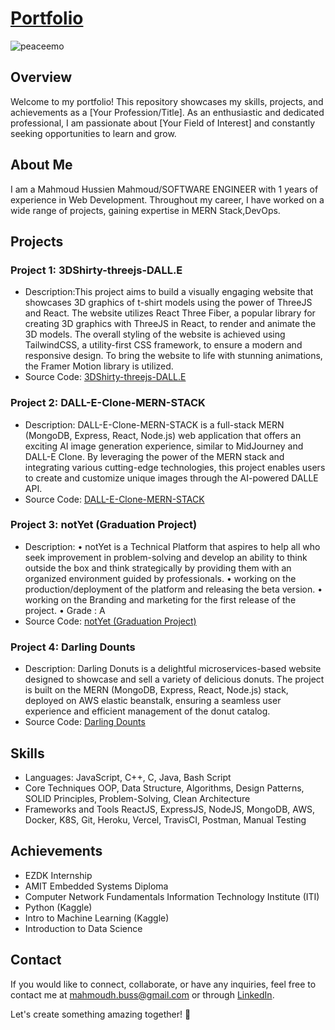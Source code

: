 # [Portfolio](http://notyetproject.me/portfolio/)

![peaceemo](https://github.com/mahmudhmh/portfolio/assets/54104161/1e2750ea-42a8-4dc3-acaa-eb685432c9a6)


## Overview

Welcome to my portfolio! This repository showcases my skills, projects, and achievements as a [Your Profession/Title]. As an enthusiastic and dedicated professional, I am passionate about [Your Field of Interest] and constantly seeking opportunities to learn and grow.

## About Me

I am a Mahmoud Hussien Mahmoud/SOFTWARE ENGINEER with 1 years of experience in Web Development. Throughout my career, I have worked on a wide range of projects, gaining expertise in MERN Stack,DevOps. 
## Projects

### Project 1: 3DShirty-threejs-DALL.E

- Description:This project aims to build a visually engaging website that showcases 3D graphics of t-shirt models using the power of ThreeJS and React. The
website utilizes React Three Fiber, a popular library for creating 3D graphics with ThreeJS in React, to render and animate the 3D models. The
overall styling of the website is achieved using TailwindCSS, a utility-first CSS framework, to ensure a modern and responsive design. To bring
the website to life with stunning animations, the Framer Motion library is utilized.
- Source Code: [3DShirty-threejs-DALL.E](https://github.com/mahmudhmh/3DShirty-threejs-DALL.E)

### Project 2: DALL-E-Clone-MERN-STACK

- Description: DALL-E-Clone-MERN-STACK is a full-stack MERN (MongoDB, Express, React, Node.js) web application that offers an exciting AI image generation
experience, similar to MidJourney and DALL-E Clone. By leveraging the power of the MERN stack and integrating various cutting-edge
technologies, this project enables users to create and customize unique images through the AI-powered DALLE API.
- Source Code: [DALL-E-Clone-MERN-STACK](https://github.com/mahmudhmh/DALL-E-Clone-MERN-STACK)

### Project 3: notYet (Graduation Project)

- Description: • notYet is a Technical Platform that aspires to help all who seek improvement in problem-solving and develop an ability to think outside the box
and think strategically by providing them with an organized environment guided by professionals.
• working on the production/deployment of the platform and releasing the beta version.
• working on the Branding and marketing for the first release of the project.
• Grade : A
- Source Code: [notYet (Graduation Project)](https://github.com/omar3anan/notYet)

### Project 4: Darling Dounts

- Description: Darling Donuts is a delightful microservices-based website designed to showcase and sell a variety of delicious donuts. The project is built
on the MERN (MongoDB, Express, React, Node.js) stack, deployed on AWS elastic beanstalk, ensuring a seamless user experience and efficient
management of the donut catalog.
- Source Code: [Darling Dounts](https://github.com/mahmudhmh/DarlingDounts)

## Skills

- Languages: JavaScript, C++, C, Java, Bash Script
- Core Techniques OOP, Data Structure, Algorithms, Design Patterns, SOLID Principles, Problem-Solving, Clean Architecture
- Frameworks and Tools ReactJS, ExpressJS, NodeJS, MongoDB, AWS, Docker, K8S, Git, Heroku, Vercel, TravisCI, Postman, Manual Testing


## Achievements

- EZDK Internship 
- AMIT Embedded Systems Diploma 
- Computer Network Fundamentals Information Technology Institute (ITI)
-  Python (Kaggle) 
- Intro to Machine Learning (Kaggle)
- Introduction to Data Science 

## Contact

If you would like to connect, collaborate, or have any inquiries, feel free to contact me at [mahmoudh.buss@gmail.com](mailto:mahmoudh.buss@gmail.com) or through [LinkedIn](https://www.linkedin.com/in/mahmudhmh/).

Let's create something amazing together! 🚀
